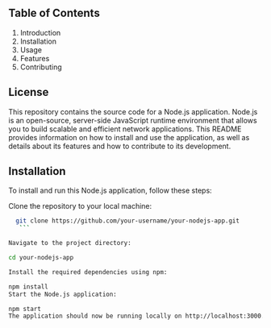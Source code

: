 

## Table of Contents
1. Introduction
2. Installation
3. Usage
4. Features
5. Contributing

## License
This repository contains the source code for a Node.js application. Node.js is an open-source, server-side JavaScript runtime environment that allows you to build scalable and efficient network applications. This README provides information on how to install and use the application, as well as details about its features and how to contribute to its development.

## Installation
To install and run this Node.js application, follow these steps:

Clone the repository to your local machine:
  ```bash
    git clone https://github.com/your-username/your-nodejs-app.git
     ```

Navigate to the project directory:

cd your-nodejs-app

Install the required dependencies using npm:

npm install
Start the Node.js application:

npm start
The application should now be running locally on http://localhost:3000.